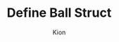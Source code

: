 ---
index : 10
author : Kion
title : Define Ball Struct
slug : gtk-brickout
source : https://github.com/kion-dgl/DashGL-GTK-Brickout-Tutorial/tree/master/10_Style_Ball_Struct
length : 18
---